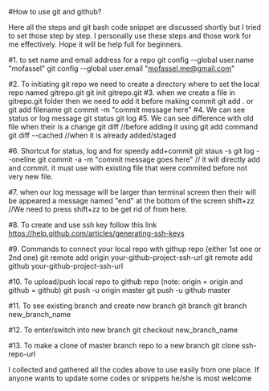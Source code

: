 #How to use git and github?

<p>Here all the steps and git bash code snippet are discussed shortly but I tried to set those step by step. I personally use these steps and those work for me effectively. Hope it will be help full for beginners.</p>

#1. to set name and email address for a repo
	git config --global user.name "mofassel"
	git config --global user.email "mofassel.me@gmail.com"

#2. To initiating git repo we need to create a directory where to set the local repo named gitrepo.git
	git init gitrepo.git
#3. when we create a file in gitrepo.git folder then we need to add it before making commit
	git add . or git add filename
	git commit -m "commit message here"
#4. We can see status or log message
	git status
	git log
#5. We can see difference with old file when their is a change
	git diff //before adding it using git add command
	git diff --cached //when it is already added/staged

#6. Shortcut for status, log and for speedy add+commit
	git staus -s
	git log --oneline
	git commit -a -m "commit message goes here" // it will directly add and commit. it must use with existing file that were commited before not very new file.

#7. when our log message will be larger than terminal screen then their will be appeared a message named "end" at the bottom of the screen
	shift+zz //We need to press shift+zz to be get rid of from here.

#8. To create and use ssh key follow this link
	https://help.github.com/articles/generating-ssh-keys

#9. Commands to connect your local repo with githup repo (either 1st one or 2nd one)
	git remote add origin your-github-project-ssh-url
	git remote add github your-github-project-ssh-url

#10. To upload/push local repo to github repo (note: origin = origin and github = github)
	git push -u origin master
	git push -u github master

#11. To see existing branch and create new branch
	git branch
	git branch new_branch_name

#12. To enter/switch into new branch
	git checkout new_branch_name

#13. To make a clone of master branch repo to a new branch
	git clone ssh-repo-url
	
<p>I collected and gathered all the codes above to use easily from one place. If anyone wants to update some codes or snippets he/she is most welcome</p>